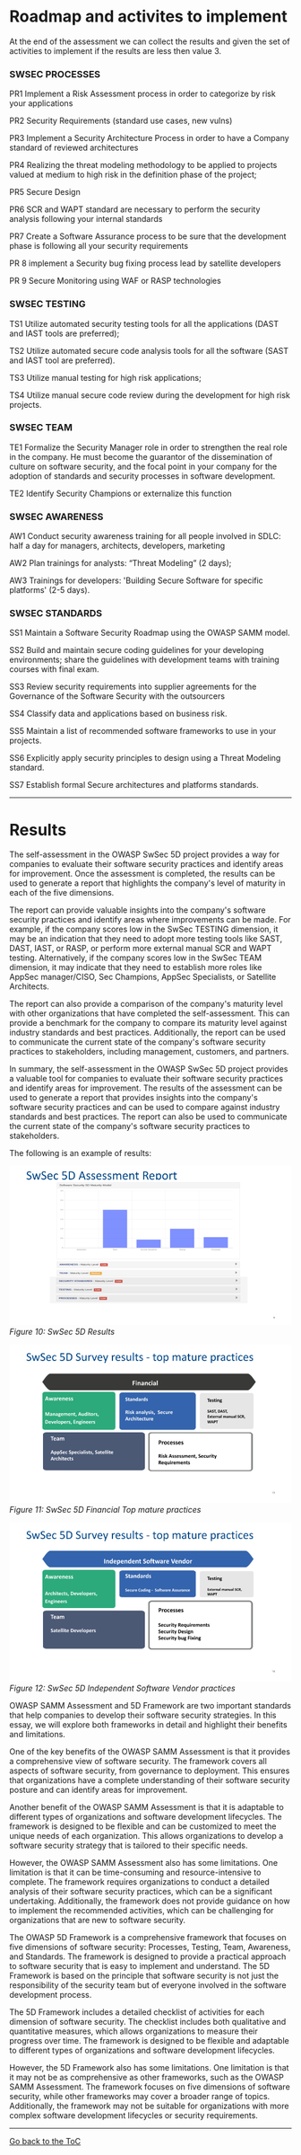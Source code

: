 
# Roadmap and activites to implement

At the end of the assessment we can collect the results and given the set of activities to implement if the results are less then value 3.

### SWSEC PROCESSES

PR1 Implement a Risk Assessment process in order to categorize by risk your applications

PR2 Security Requirements (standard use cases, new vulns)

PR3 Implement a Security Architecture Process in order to have a Company standard of reviewed architectures

PR4 Realizing the threat modeling methodology to be applied to projects valued at medium to high risk in the definition phase of the project;

PR5 Secure Design

PR6 SCR and WAPT standard are necessary to perform the security analysis following your internal standards

PR7 Create a Software Assurance process to be sure that the development phase is following all your security requirements

PR 8 implement a Security bug fixing process lead by satellite developers

PR 9 Secure Monitoring using WAF or RASP technologies

### SWSEC TESTING

TS1 Utilize automated security testing tools for all the applications (DAST and IAST tools are preferred);

TS2 Utilize automated secure code analysis tools for all the software (SAST and IAST tool are preferred).

TS3 Utilize manual testing for high risk applications;

TS4  Utilize manual secure code review during the development for high risk projects.

### SWSEC TEAM

TE1 Formalize the Security Manager role in order to strengthen the real role in the company. He must become the guarantor of the dissemination of culture on software security, and the focal point in your company for the adoption of standards and security processes in software development.

TE2 Identify Security Champions or externalize this function

### SWSEC AWARENESS

AW1 Conduct security awareness training for all people involved in SDLC: half a day for managers, architects, developers, marketing 

AW2 Plan trainings for analysts: “Threat Modeling” (2 days);

AW3 Trainings for developers: 'Building Secure Software for specific platforms' (2-5 days).

### SWSEC STANDARDS

SS1 Maintain a Software Security Roadmap using the OWASP SAMM model.

SS2 Build and maintain secure coding guidelines for your developing environments; share the guidelines with development teams with training courses with final exam.

SS3 Review security requirements into supplier agreements for the Governance of the Software Security with the outsourcers

SS4 Classify data and applications based on business risk.

SS5 Maintain a list of recommended software frameworks to use in your projects.

SS6 Explicitly apply security principles to design using a Threat Modeling standard.

SS7 Establish formal Secure architectures and platforms standards.

---
# Results

The self-assessment in the OWASP SwSec 5D project provides a way for companies to evaluate their software security practices and identify areas for improvement. Once the assessment is completed, the results can be used to generate a report that highlights the company's level of maturity in each of the five dimensions.

The report can provide valuable insights into the company's software security practices and identify areas where improvements can be made. For example, if the company scores low in the SwSec TESTING dimension, it may be an indication that they need to adopt more testing tools like SAST, DAST, IAST, or RASP, or perform more external manual SCR and WAPT testing. Alternatively, if the company scores low in the SwSec TEAM dimension, it may indicate that they need to establish more roles like AppSec manager/CISO, Sec Champions, AppSec Specialists, or Satellite Architects.

The report can also provide a comparison of the company's maturity level with other organizations that have completed the self-assessment. This can provide a benchmark for the company to compare its maturity level against industry standards and best practices. Additionally, the report can be used to communicate the current state of the company's software security practices to stakeholders, including management, customers, and partners.

In summary, the self-assessment in the OWASP SwSec 5D project provides a valuable tool for companies to evaluate their software security practices and identify areas for improvement. The results of the assessment can be used to generate a report that provides insights into the company's software security practices and can be used to compare against industry standards and best practices. The report can also be used to communicate the current state of the company's software security practices to stakeholders.

The following is an example of results:

![SwSec 5D Data](https://github.com/OWASP/www-project-software-security-5d-framework/blob/master/assets/images/SwSec5DData.png)\
 *Figure 10: SwSec 5D Results*

![SwSec 5D Data](https://github.com/OWASP/www-project-software-security-5d-framework/blob/master/assets/images/SwSec5DMaturePractice1.png)\
 *Figure 11: SwSec 5D Financial Top mature practices*
 
 ![SwSec 5D Data](https://github.com/OWASP/www-project-software-security-5d-framework/blob/master/assets/images/SwSec5DMaturePractice2.png)\
 *Figure 12: SwSec 5D Independent Software Vendor practices*
 

OWASP SAMM Assessment and 5D Framework are two important standards that help companies to develop their software security strategies. In this essay, we will explore both frameworks in detail and highlight their benefits and limitations.

One of the key benefits of the OWASP SAMM Assessment is that it provides a comprehensive view of software security. The framework covers all aspects of software security, from governance to deployment. This ensures that organizations have a complete understanding of their software security posture and can identify areas for improvement.

Another benefit of the OWASP SAMM Assessment is that it is adaptable to different types of organizations and software development lifecycles. The framework is designed to be flexible and can be customized to meet the unique needs of each organization. This allows organizations to develop a software security strategy that is tailored to their specific needs.

However, the OWASP SAMM Assessment also has some limitations. One limitation is that it can be time-consuming and resource-intensive to complete. The framework requires organizations to conduct a detailed analysis of their software security practices, which can be a significant undertaking. Additionally, the framework does not provide guidance on how to implement the recommended activities, which can be challenging for organizations that are new to software security.

The OWASP 5D Framework is a comprehensive framework that focuses on five dimensions of software security: Processes, Testing, Team, Awareness, and Standards. The framework is designed to provide a practical approach to software security that is easy to implement and understand. The 5D Framework is based on the principle that software security is not just the responsibility of the security team but of everyone involved in the software development process.

The 5D Framework includes a detailed checklist of activities for each dimension of software security. The checklist includes both qualitative and quantitative measures, which allows organizations to measure their progress over time. The framework is designed to be flexible and adaptable to different types of organizations and software development lifecycles.

However, the 5D Framework also has some limitations. One limitation is that it may not be as comprehensive as other frameworks, such as the OWASP SAMM Assessment. The framework focuses on five dimensions of software security, while other frameworks may cover a broader range of topics. Additionally, the framework may not be suitable for organizations with more complex software development lifecycles or security requirements.




---

[Go back to the ToC](ToC.md)
